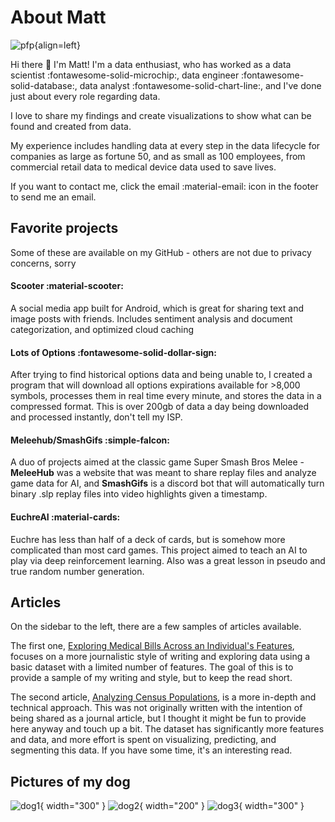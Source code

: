 # About Matt

![pfp](https://raw.githubusercontent.com/mrmattkennedy/TH-Medical-Charges/main/extras/pictures/pfp-with-border.png){align=left}

Hi there :wave: I'm Matt! I'm a data enthusiast, who has worked as a data scientist :fontawesome-solid-microchip:, data engineer :fontawesome-solid-database:, data analyst :fontawesome-solid-chart-line:, and I've done just about every role regarding data. 

I love to share my findings and create visualizations to show what can be found and created from data. 

My experience includes handling data at every step in the data lifecycle for companies as large as fortune 50, and as small as 100 employees, from commercial retail data to medical device data used to save lives.

If you want to contact me, click the email :material-email: icon in the footer to send me an email.

## Favorite projects
Some of these are available on my GitHub - others are not due to privacy concerns, sorry

#### Scooter :material-scooter:
A social media app built for Android, which is great for sharing text and image posts with friends. Includes sentiment analysis and document categorization, and optimized cloud caching

#### Lots of Options :fontawesome-solid-dollar-sign:
After trying to find historical options data and being unable to, I created a program that will download all options expirations available for >8,000 symbols, processes them in real time every minute, and stores the data in a compressed format. This is over 200gb of data a day being downloaded and processed instantly, don't tell my ISP.

#### Meleehub/SmashGifs :simple-falcon:
A duo of projects aimed at the classic game Super Smash Bros Melee - **MeleeHub** was a website that was meant to share replay files and analyze game data for AI, and **SmashGifs** is a discord bot that will automatically turn binary .slp replay files into video highlights given a timestamp.

#### EuchreAI :material-cards:
Euchre has less than half of a deck of cards, but is somehow more complicated than most card games. This project aimed to teach an AI to play via deep reinforcement learning. Also was a great lesson in pseudo and true random number generation.


## Articles

On the sidebar to the left, there are a few samples of articles available. 

The first one, [Exploring Medical Bills Across an Individual's Features](insurance_charges.md), focuses on a more journalistic style of writing and exploring data using a basic dataset with a limited number of features. The goal of this is to provide a sample of my writing and style, but to keep the read short.

The second article, [Analyzing Census Populations](census.ipynb), is a more in-depth and technical approach. This was not originally written with the intention of being shared as a journal article, but I thought it might be fun to provide here anyway and touch up a bit. The dataset has significantly more features and data, and more effort is spent on visualizing, predicting, and segmenting this data. If you have some time, it's an interesting read.

## Pictures of my dog

![dog1](https://raw.githubusercontent.com/mrmattkennedy/TH-Medical-Charges/main/extras/pictures/dog1.png){ width="300" } ![dog2](https://raw.githubusercontent.com/mrmattkennedy/TH-Medical-Charges/main/extras/pictures/dog2.png){ width="200" } ![dog3](https://raw.githubusercontent.com/mrmattkennedy/TH-Medical-Charges/main/extras/pictures/dog3.png){ width="300" }

